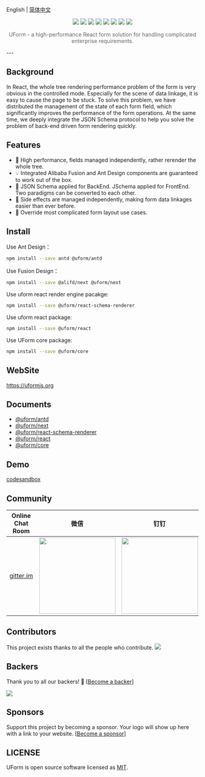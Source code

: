 English | [简体中文](./README.zh-cn.md)

<p align="center">
<img src="https://img.alicdn.com/tfs/TB19uf2XBGw3KVjSZFwXXbQ2FXa-1400-689.png">
<a href="https://www.npmjs.com/package/@uform/core"><a href="#backers" alt="sponsors on Open Collective"><img src="https://opencollective.com/uform/backers/badge.svg" /></a> <a href="#sponsors" alt="Sponsors on Open Collective"><img src="https://opencollective.com/uform/sponsors/badge.svg" /></a> <img src="https://img.shields.io/npm/v/@uform/core.svg"></a>
<a href="https://www.npmjs.com/package/@uform/react"><img src="https://img.shields.io/npm/v/@uform/react.svg"></a>
<a href="https://travis-ci.com/alibaba/uform"><img src="https://travis-ci.com/alibaba/uform.svg?branch=master"></a>
<a href="https://standardjs.com"><img src="https://img.shields.io/badge/code_style-standard-brightgreen.svg"></a>
<a href="https://app.netlify.com/sites/uform/deploys"><img src="https://api.netlify.com/api/v1/badges/7145918b-9cb5-47f8-8a42-111969e232ef/deploy-status"/></a>
</p>

<p align="center" style="color:#666;margin-top:10px;">UForm - a high-performance React form solution for handling complicated enterprise requirements.</p>
---

## Background

In React, the whole tree rendering performance problem of the form is very obvious in the controlled mode. Especially for the scene of data linkage, it is easy to cause the page to be stuck. To solve this problem, we have distributed the management of the state of each form field, which significantly improves the performance of the form operations. At the same time, we deeply integrate the JSON Schema protocol to help you solve the problem of back-end driven form rendering quickly.

## Features

- 🚀 High performance, fields managed independently, rather rerender the whole tree.
- 💡 Integrated Alibaba Fusion and Ant Design components are guaranteed to work out of the box.
- 🎨 JSON Schema applied for BackEnd. JSchema applied for FrontEnd. Two paradigms can be converted to each other.
- 🏅 Side effects are managed independently, making form data linkages easier than ever before.
- 🌯 Override most complicated form layout use cases.

## Install

Use Ant Design：

```bash
npm install --save antd @uform/antd
```

Use Fusion Design：

```bash
npm install --save @alifd/next @uform/next
```

Use uform react render engine pacakge:

```bash
npm install --save @uform/react-schema-renderer
```

Use uform react package:

```bash
npm install --save @uform/react
```

Use UForm core package:

```bash
npm install --save @uform/core
```


## WebSite

https://uformjs.org

## Documents

- [@uform/antd](./packages/antd/README.md)
- [@uform/next](./packages/next/README.md)
- [@uform/react-schema-renderer](./packages/react-schema-renderder/README.md)
- [@uform/react](./packages/react/README.md)
- [@uform/core](./packages/core/README.md)


## Demo

[codesandbox](https://codesandbox.io/s/o5up7)

## Community

| Online Chat Room                                             | 微信                                                         | 钉钉 |
| ------------------------------------------------------------ | ------------------------------------------------------------ | ---- |
| [gitter.im](https://gitter.im/alibaba-uform/community?source=orgpage) | <img width="200" src="https://img.alicdn.com/tfs/TB1jhm5VNYaK1RjSZFnXXa80pXa-620-824.png"/> |   <img width="200" src="https://img.alicdn.com/tfs/TB1pHMzUrPpK1RjSZFFXXa5PpXa-620-818.png"/>   |


## Contributors

This project exists thanks to all the people who contribute. 
<a href="https://github.com/alibaba/uform/graphs/contributors"><img src="https://opencollective.com/uform/contributors.svg?width=890&button=false" /></a>


## Backers

Thank you to all our backers! 🙏 [[Become a backer](https://opencollective.com/uform#backer)]

<a href="https://opencollective.com/uform#backers" target="_blank"><img src="https://opencollective.com/uform/backers.svg?width=890"></a>


## Sponsors

Support this project by becoming a sponsor. Your logo will show up here with a link to your website. [[Become a sponsor](https://opencollective.com/uform#sponsor)]



## LICENSE

UForm is open source software licensed as
[MIT](https://github.com/alibaba/uform/blob/master/LICENSE.md).
